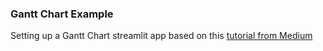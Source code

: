 ### Gantt Chart Example

Setting up a Gantt Chart streamlit app based on this [tutorial from Medium](https://medium.com/codex/create-a-simple-project-planning-app-using-streamlit-and-gantt-chart-6c6adf8f46dd)

